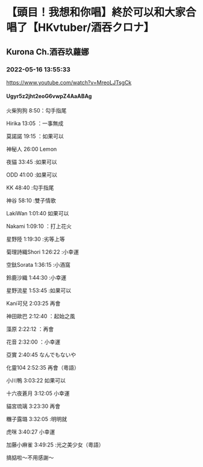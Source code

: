 # 【頭目！我想和你唱】終於可以和大家合唱了【HKvtuber/酒吞クロナ】

## Kurona Ch.酒吞玖蘿娜

### 2022-05-16 13:55:33

https://www.youtube.com/watch?v=MreoLJTsgCk

#### Ugyr5z2jht2eoG6vwpZ4AaABAg

火柴狗狗 8:50：勾手指尾

Hirika 13:05 ：一事無成

莫諾諾 19:15 ：如果可以

神秘人 26:00 Lemon

夜貓 33:45 :如果可以

ODD 41:00 :如果可以

KK 48:40 :勾手指尾

神谷 58:10 :雙子情歌

LakiWan 1:01:40 如果可以

Nakami 1:09:10 ：打上花火

星野陸 1:19:30 :劣等上等

菊理詩織Shori 1:26:22 :小幸運

空鈦Sorata 1:36:15 :小酒窩

鈴鹿沙織 1:44:30 :小幸運

星野流星 1:53:45 :如果可以

Kani可兒 2:03:25 再會

神田歐巴 2:12:40 ：起始之風

藻原 2:22:12 ：再會

花音 2:32:00 ：小幸運

亞實 2:40:45 なんでもないや

化靈104 2:52:35 再會（粵語）

小川鴨 3:03:22 如果可以

十六夜蒼月 3:12:05 小幸運

貓宮琉璃 3:23:30 再會

糰子露璐 3:32:05 :明明就

虎咪 3:40:27 小幸運

加藤小麻雀 3:49:25 :光之美少女（粵語）

搞掂啦～不用感謝～

